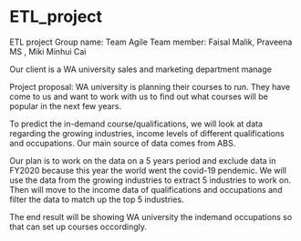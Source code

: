 # ETL_project
ETL project
Group name: Team Agile
Team member: Faisal Malik, Praveena MS , Miki Minhui Cai

Our client is  a WA university sales and marketing department manage

Project proposal:
WA university is planning their courses to run. They have come to us and want to work with us to find out what courses will be popular in the next few years. 

To predict the in-demand course/qualifications, we will look at data regarding the growing industries, income levels of different qualifications and occupations. Our main source of data comes from ABS. 

Our plan is to work on the data on a 5 years period and exclude data in FY2020 because this year the world went the covid-19 pendemic. We will use the data from the growing industries to extract 5 industries to work on. Then will move to the income data of qualifications and occupations and filter the data to match up the top 5 industries. 

The end result will be showing WA university the indemand occupations so that can set up courses occordingly. 
